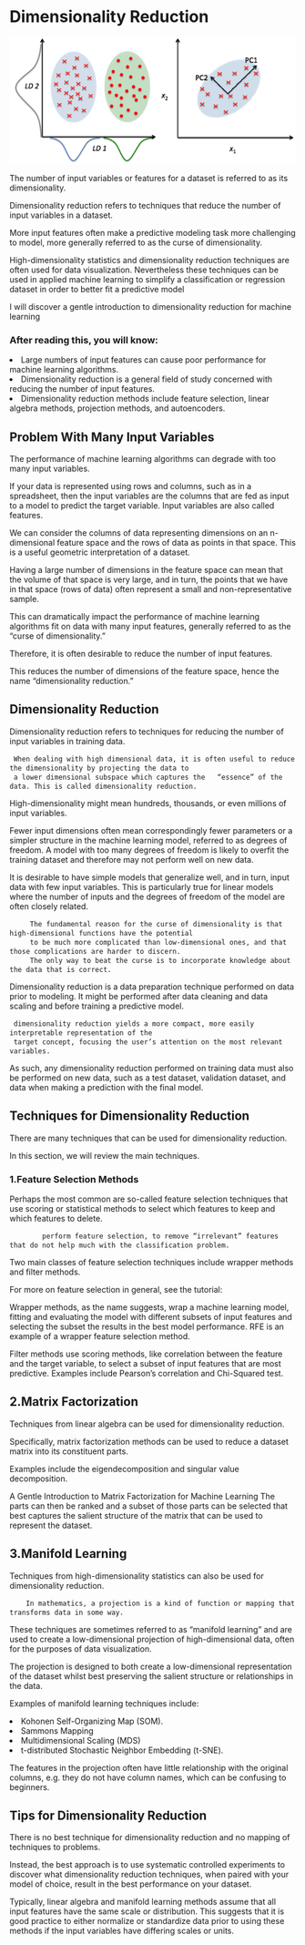 # Dimensionality Reduction

![](dr.png)


The number of input variables or features for a dataset is referred to as its dimensionality.

Dimensionality reduction refers to techniques that reduce the number of input variables in a dataset.

More input features often make a predictive modeling task more challenging to model, more generally referred to as the curse of dimensionality.

High-dimensionality statistics and dimensionality reduction techniques are often used for data visualization. Nevertheless these techniques can be used in applied machine learning to simplify a classification or regression dataset in order to better fit a predictive model

I will discover a gentle introduction to dimensionality reduction for machine learning

### After reading this, you will know:

<li>Large numbers of input features can cause poor performance for machine learning algorithms.</li>
<li>Dimensionality reduction is a general field of study concerned with reducing the number of input features.</li>
<li>Dimensionality reduction methods include feature selection, linear algebra methods, projection methods, and autoencoders.</li>

## Problem With Many Input Variables

The performance of machine learning algorithms can degrade with too many input variables.

If your data is represented using rows and columns, such as in a spreadsheet, then the input variables are the columns that are fed as input to a model to predict the target variable. Input variables are also called features.

We can consider the columns of data representing dimensions on an n-dimensional feature space and the rows of data as points in that space. This is a useful geometric interpretation of a dataset.

Having a large number of dimensions in the feature space can mean that the volume of that space is very large, and in turn, the points that we have in that space (rows of data) often represent a small and non-representative sample.

This can dramatically impact the performance of machine learning algorithms fit on data with many input features, generally referred to as the “curse of dimensionality.”

Therefore, it is often desirable to reduce the number of input features.

This reduces the number of dimensions of the feature space, hence the name “dimensionality reduction.”

## Dimensionality Reduction

Dimensionality reduction refers to techniques for reducing the number of input variables in training data.

     When dealing with high dimensional data, it is often useful to reduce the dimensionality by projecting the data to 
     a lower dimensional subspace which captures the   “essence” of the data. This is called dimensionality reduction.


High-dimensionality might mean hundreds, thousands, or even millions of input variables.

Fewer input dimensions often mean correspondingly fewer parameters or a simpler structure in the machine learning model, referred to as degrees of freedom. A model with too many degrees of freedom is likely to overfit the training dataset and therefore may not perform well on new data.

It is desirable to have simple models that generalize well, and in turn, input data with few input variables. This is particularly true for linear models where the number of inputs and the degrees of freedom of the model are often closely related.

         The fundamental reason for the curse of dimensionality is that high-dimensional functions have the potential 
         to be much more complicated than low-dimensional ones, and that those complications are harder to discern. 
         The only way to beat the curse is to incorporate knowledge about the data that is correct.

Dimensionality reduction is a data preparation technique performed on data prior to modeling. It might be performed after data cleaning and data scaling and before training a predictive model.

     dimensionality reduction yields a more compact, more easily interpretable representation of the 
     target concept, focusing the user’s attention on the most relevant variables.


As such, any dimensionality reduction performed on training data must also be performed on new data, such as a test dataset, validation dataset, and data when making a prediction with the final model.

## Techniques for Dimensionality Reduction

There are many techniques that can be used for dimensionality reduction.

In this section, we will review the main techniques.

### 1.Feature Selection Methods
Perhaps the most common are so-called feature selection techniques that use scoring or statistical methods to select which features to keep and which features to delete.

            perform feature selection, to remove “irrelevant” features that do not help much with the classification problem.


Two main classes of feature selection techniques include wrapper methods and filter methods.

For more on feature selection in general, see the tutorial:

Wrapper methods, as the name suggests, wrap a machine learning model, fitting and evaluating the model with different subsets of input features and selecting the subset the results in the best model performance. RFE is an example of a wrapper feature selection method.

Filter methods use scoring methods, like correlation between the feature and the target variable, to select a subset of input features that are most predictive. Examples include Pearson’s correlation and Chi-Squared test.

## 2.Matrix Factorization
Techniques from linear algebra can be used for dimensionality reduction.

Specifically, matrix factorization methods can be used to reduce a dataset matrix into its constituent parts.

Examples include the eigendecomposition and singular value decomposition.

A Gentle Introduction to Matrix Factorization for Machine Learning
The parts can then be ranked and a subset of those parts can be selected that best captures the salient structure of the matrix that can be used to represent the dataset.

## 3.Manifold Learning

Techniques from high-dimensionality statistics can also be used for dimensionality reduction.

        In mathematics, a projection is a kind of function or mapping that transforms data in some way.


These techniques are sometimes referred to as “manifold learning” and are used to create a low-dimensional projection of high-dimensional data, often for the purposes of data visualization.

The projection is designed to both create a low-dimensional representation of the dataset whilst best preserving the salient structure or relationships in the data.

Examples of manifold learning techniques include:

<li>Kohonen Self-Organizing Map (SOM).
<li>Sammons Mapping
<li>Multidimensional Scaling (MDS)
<li>t-distributed Stochastic Neighbor Embedding (t-SNE).</li>

The features in the projection often have little relationship with the original columns, e.g. they do not have column names, which can be confusing to beginners.

## Tips for Dimensionality Reduction

There is no best technique for dimensionality reduction and no mapping of techniques to problems.

Instead, the best approach is to use systematic controlled experiments to discover what dimensionality reduction techniques, when paired with your model of choice, result in the best performance on your dataset.

Typically, linear algebra and manifold learning methods assume that all input features have the same scale or distribution. This suggests that it is good practice to either normalize or standardize data prior to using these methods if the input variables have differing scales or units.

